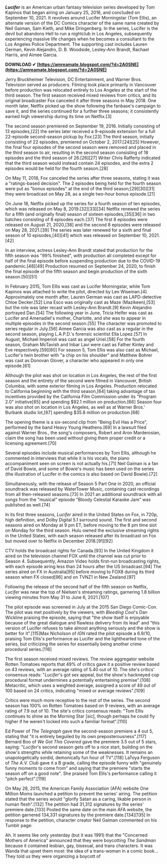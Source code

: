 ***Lucifer*** is an American urban fantasy television series developed by Tom Kapinos that began airing on January 25, 2016, and concluded on September 10, 2021. It revolves around Lucifer Morningstar (Tom Ellis), an alternate version of the DC Comics character of the same name created by Neil Gaiman, Sam Kieth, and Mike Dringenberg. In the series, Lucifer is the devil but abandons Hell to run a nightclub in Los Angeles, subsequently experiencing massive life changes when he becomes a consultant to the Los Angeles Police Department. The supporting cast includes Lauren German, Kevin Alejandro, D. B. Woodside, Lesley-Ann Brandt, Rachael Harris, and Aimee Garcia.
 
**DOWNLOAD ✔ [https://amreamate.blogspot.com/?d=2A0SNE](https://amreamate.blogspot.com/?d=2A0SNE)**


 
Jerry Bruckheimer Television, DC Entertainment, and Warner Bros. Television served as producers. Filming took place primarily in Vancouver before production was relocated entirely to Los Angeles at the start of the third season. The first season received mixed reviews from critics, and its original broadcaster Fox canceled it after three seasons in May 2018. One month later, Netflix picked up the show following the fanbase's campaign to save it, and the series continued for a further three seasons; it consistently earned high viewership during its time on Netflix.[3]
 
The second season premiered on September 19, 2016. Initially consisting of 13 episodes,[22] the series later received a 9-episode extension for a full 22-episode second-season pickup by Fox.[23] The third season, initially consisting of 22 episodes, premiered on October 2, 2017.[24][25] However, the final four episodes of the second season were removed and placed in the third season to air, resulting in the second season consisting of 18 episodes and the third season of 26.[26][27] Writer Chris Rafferty indicated that the third season would instead contain 24 episodes, and the extra 2 episodes would be held for the fourth season.[28]
 
On May 11, 2018, Fox canceled the series after three seasons, stating it was a "ratings-based decision". The 2 episodes being held for the fourth season were put as "bonus episodes" at the end of the third season;[29][30][31] they were broadcast on May 28, as a single two-hour bonus episode.[21]
 
On June 18, Netflix picked up the series for a fourth season of ten episodes, which was released on May 8, 2019.[32][33][34] Netflix renewed the series for a fifth (and originally final) season of sixteen episodes,[35][36] in two batches consisting of 8 episodes each.[37] The first 8 episodes were released on August 21, 2020,[38] and the second 8 episodes were released on May 28, 2021.[39] The series was later renewed for a sixth and final season of 10 episodes,[40][41] which was released on September 10, 2021.[42]
 
In an interview, actress Lesley-Ann Brandt stated that production for the fifth season was "99% finished", with production all completed except for half of the final episode before suspending production due to the COVID-19 pandemic.[48][49] Production resumed on September 24, 2020, to finish the final episode of the fifth season and begin production of the sixth season.[50][51]
 
In February 2015, Tom Ellis was cast as Lucifer Morningstar, while Tom Kapinos was attached to write the pilot, directed by Len Wiseman.[4] Approximately one month after, Lauren German was cast as LAPD-detective Chloe Decker.[52] Lina Esco was originally cast as Maze (Mazikeen),[53] but the role was later recast with Lesley-Ann Brandt.[9] Kevin Alejandro portrayed Dan.[54] The following year in June, Tricia Helfer was cast as Lucifer and Amenadiel's mother, Charlotte, and she was to appear in multiple episodes in the second season.[55] The character was promoted to series regular in July.[56] Aimee Garcia was also cast as a regular in the second season, playing L.A.P.D.'s forensic scientist Ella Lopez.[57] In August, Michael Imperioli was cast as angel Uriel.[58] For the fourth season, Graham McTavish and Inbar Lavi were cast as Father Kinley and Eve respectively.[59][60] For season 5, Tom Ellis was also cast as Michael, Lucifer's twin brother with "a chip on his shoulder" and Matthew Bohrer was cast as Donovan Glover, a character who appeared in only one episode.[61]
 
Although the pilot was shot on location in Los Angeles, the rest of the first season and the entirety of the second were filmed in Vancouver, British Columbia, with some exterior filming in Los Angeles. Production relocated to California beginning with the third season,[64] taking advantage of tax incentives provided by the California Film Commission under its "Program 2.0" initiative[65] and spending $92.1 million on production.[66] Season four was also shot on location in Los Angeles, as well as at Warner Bros.' Burbank studio lot,[67] spending $35.8 million on production.[68]
 
The opening theme is a six-second clip from "Being Evil Has a Price", performed by the band Heavy Young Heathens.[69] In a lawsuit filed against Warner Bros., the song's composers, Robert and Aron Marderosian, claim the song has been used without giving them proper credit or a licensing agreement.[70]

Several episodes include musical performances by Tom Ellis, although he commented in interviews that while it is his vocals, the piano accompaniment seen on screen is not actually his.[71] Neil Gaiman is a fan of David Bowie, and some of Bowie's music has been used on the series (the illustration of Lucifer in the comics is also based on David Bowie).[72]
 
Simultaneously, with the release of Season 5 Part One in 2020, an official soundtrack was released by WaterTower Music, containing cast recordings from all then-released seasons.[73] In 2021 an additional soundtrack with all songs from the "musical" episode "Bloody Celestial Karaoke Jam" was published as well.[74]
 
In its first three seasons, *Lucifer* aired in the United States on Fox, in 720p, high definition, and Dolby Digital 5.1 surround sound. The first and second seasons aired on Monday at 9 pm ET, before moving to the 8 pm time slot on Monday for the third season. Hulu owned the exclusive streaming rights in the United States, with each season released after its broadcast on Fox but moved over to Netflix in December 2018.[91][92]
 
CTV holds the broadcast rights for Canada.[93] In the United Kingdom it aired on the television channel FOX until the channel was cut prior to Season 4. Subsequently, Amazon Video holds first-run broadcasting rights, with each episode airing less than 24 hours after the US broadcast.[94] The series aired on FX in Australia[95] before moving to FOX8 during its third season when FX closed[96] and on TVNZ1 in New Zealand.[97]
 
Following the release of the second half of the fifth season on Netflix, *Lucifer* was near the top of Nielsen's streaming ratings, garnering 1.8 billion viewing minutes from May 31 to June 6, 2021.[107]
 
The pilot episode was screened in July at the 2015 San Diego Comic-Con. The pilot was met positively by the viewers, with *Bleeding Cool*'s Dan Wickline praising the episode, saying that "the show itself is enjoyable because of the great dialogue and flawless delivery from its lead" and "this version of Lucifer refuses to take almost anything seriously and the show is better for it".[115]Max Nicholson of *IGN* rated the pilot episode a 6.9/10, praising Tom Ellis's performance as Lucifer and the lighthearted tone of the series, but criticizing the series for essentially being another crime procedural series.[116]
 
The first season received mixed reviews. The review aggregator website Rotten Tomatoes reports that 49% of critics gave it a positive review based on 43 reviews, with an average rating of 5.40 out of 10. The site's critics' consensus reads: "*Lucifer*'s got sex appeal, but the show's hackneyed cop procedural format undermines a potentially entertaining premise".[108] Metacritic, which uses a weighted average, assigned a score of 49 out of 100 based on 24 critics, indicating "mixed or average reviews".[109]
 
Critics were much more receptive to the rest of the series. The second season has 100% on Rotten Tomatoes based on 9 reviews, with an average rating of 7.9 out of 10. The site's critics consensus reads: "Tom Ellis continues to shine as the Morning Star [sic], though perhaps he could fly higher if he weren't locked into such a familiar format".[110]
 
Ed Power of *The Telegraph* gave the second-season premiere a 4 out 5, stating that "it is entirely beguiled by its own preposterousness".[117] Bernard Boo of *We Got This Covered* gave the premiere 3.5 out of 5 stars, saying: "*Lucifer*'s second season gets off to a nice start, building on the show's strengths while retaining some of the weaknesses. It remains an unapologetically sordid, demonically fun hour of TV".[118] LaToya Ferguson of *The A.V. Club* gave it a B grade, calling the episode funny with "genuinely funny moments to come from" and saying that the premiere "starts the season off on a good note". She praised Tom Ellis's performance calling it "pitch perfect".[119]
 
On May 28, 2015, the American Family Association (AFA) website One Million Moms launched a petition to prevent the series' airing. The petition stated that the series would "glorify Satan as a caring, likable person in human flesh".[132] The petition had 31,312 signatures by the series' premiere date.[133] Posted the same date on the main AFA website, the petition garnered 134,331 signatures by the premiere date.[134][135] In response to the petition, character creator Neil Gaiman commented on his Tumblr page:
 
Ah. It seems like only yesterday (but it was 1991) that the "Concerned Mothers of America" announced that they were boycotting *The Sandman* because it contained lesbian, gay, bisexual, and trans characters. It was Wanda that upset them most: the idea of a trans-woman in a comic book... They told us they were organizing a boycott of 